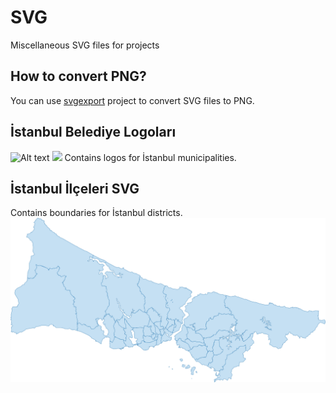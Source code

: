 # SVG
Miscellaneous SVG files for projects

## How to convert PNG?
You can use [svgexport](https://github.com/shakiba/svgexport) project to convert SVG files to PNG.

## İstanbul Belediye Logoları
![Alt text](./controllers_brief.svg)
<img src="./controllers_brief.svg">
Contains logos for İstanbul municipalities.

## İstanbul İlçeleri SVG
Contains boundaries for İstanbul districts.
![Alt text](./ilceler/istanbul/istanbul.svg)